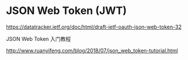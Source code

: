 # JSON Web Token (JWT)

https://datatracker.ietf.org/doc/html/draft-ietf-oauth-json-web-token-32


JSON Web Token 入门教程

http://www.ruanyifeng.com/blog/2018/07/json_web_token-tutorial.html
